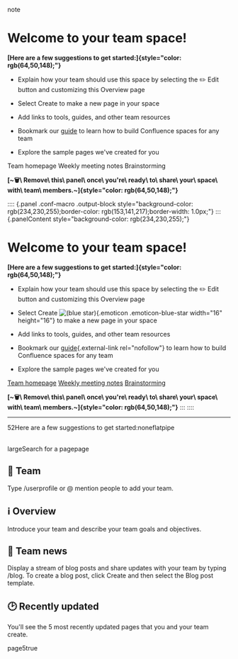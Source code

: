 note

# Welcome to your team space!

**[Here are a few suggestions to get
started:]{style="color: rgb(64,50,148);"}**

- Explain how your team should use this space by selecting the ✏️ Edit
  button and customizing this Overview page

- Select Create to make a new page in your space

- Add links to tools, guides, and other team resources

- Bookmark our
  [guide](https://www.atlassian.com/blog/confluence/build-confluence-spaces-team-project)
  to learn how to build Confluence spaces for any team

- Explore the sample pages we\'ve created for you

Team homepage Weekly meeting notes Brainstorming

**[~🗑\ Remove\ this\ panel\ once\ you\'re\ ready\ to\ share\ your\ space\ with\ team\ members.~]{style="color: rgb(64,50,148);"}**

:::: {.panel .conf-macro .output-block style="background-color: rgb(234,230,255);border-color: rgb(153,141,217);border-width: 1.0px;"}
::: {.panelContent style="background-color: rgb(234,230,255);"}
# Welcome to your team space!

**[Here are a few suggestions to get
started:]{style="color: rgb(64,50,148);"}**

- Explain how your team should use this space by selecting the ✏️ Edit
  button and customizing this Overview page

- Select Create ![(blue
  star)](/wiki/s/-976947381/6452/f2b8898bc386a013a01004994d40c1052c4500f4/_/images/icons/emoticons/star_blue.png){.emoticon
  .emoticon-blue-star width="16" height="16"} to make a new page in your
  space

- Add links to tools, guides, and other team resources

- Bookmark our
  [guide](https://www.atlassian.com/blog/confluence/build-confluence-spaces-team-project){.external-link
  rel="nofollow"} to learn how to build Confluence spaces for any team

- Explore the sample pages we\'ve created for you

[Team homepage](/wiki/spaces/ADTECHLEADS/pages/125141532/Team+homepage)
[Weekly meeting
notes](/wiki/spaces/ADTECHLEADS/pages/125141541/Weekly+meeting+notes)
[Brainstorming](/wiki/spaces/ADTECHLEADS/pages/125141550/Brainstorming)

**[~🗑\ Remove\ this\ panel\ once\ you\'re\ ready\ to\ share\ your\ space\ with\ team\ members.~]{style="color: rgb(64,50,148);"}**
:::
::::

------------------------------------------------------------------------

52Here are a few suggestions to get started:noneflatpipe

\
largeSearch for a pagepage

## 🎽 Team

Type /userprofile or @ mention people to add your team.

## ℹ️ Overview

Introduce your team and describe your team goals and objectives.

## 📣 Team news

Display a stream of blog posts and share updates with your team by
typing /blog. To create a blog post, click Create and then select the
Blog post template.

## 🕑 Recently updated

You\'ll see the 5 most recently updated pages that you and your team
create.

page5true
